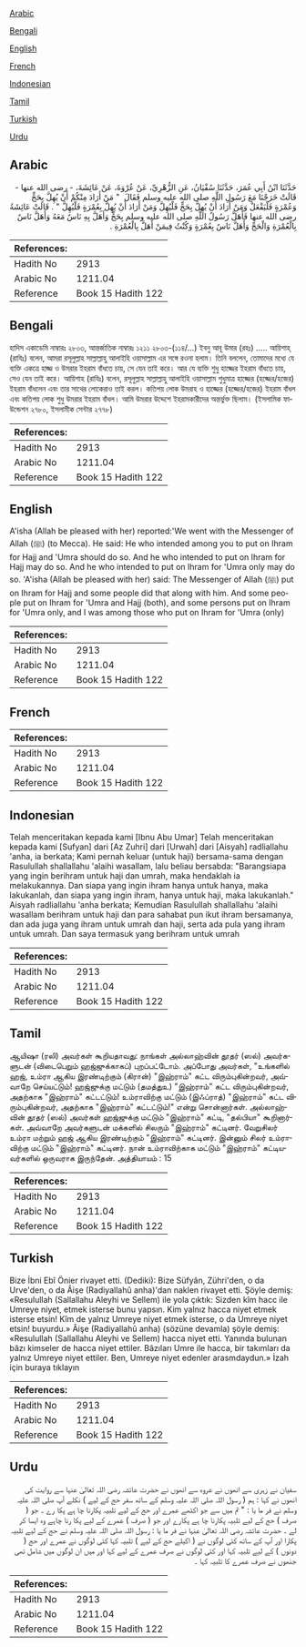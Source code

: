 [Arabic](#arabic)

[Bengali](#bengali)

[English](#english)

[French](#french)

[Indonesian](#indonesian)

[Tamil](#tamil)

[Turkish](#turkish)

[Urdu](#urdu)

## Arabic


<div dir="rtl" lang="ar" style={{fontSize:'larger',backgroundColor:'#f8f9fa',padding:20}}>
حَدَّثَنَا ابْنُ أَبِي عُمَرَ، حَدَّثَنَا سُفْيَانُ، عَنِ الزُّهْرِيِّ، عَنْ عُرْوَةَ، عَنْ عَائِشَةَ، - رضى الله عنها - قَالَتْ خَرَجْنَا مَعَ رَسُولِ اللَّهِ صلى الله عليه وسلم فَقَالَ ‏ "‏ مَنْ أَرَادَ مِنْكُمْ أَنْ يُهِلَّ بِحَجٍّ وَعُمْرَةٍ فَلْيَفْعَلْ وَمَنْ أَرَادَ أَنْ يُهِلَّ بِحَجٍّ فَلْيُهِلَّ وَمَنْ أَرَادَ أَنْ يُهِلَّ بِعُمْرَةٍ فَلْيُهِلَّ ‏"‏ ‏.‏ قَالَتْ عَائِشَةُ رضى الله عنها فَأَهَلَّ رَسُولُ اللَّهِ صلى الله عليه وسلم بِحَجٍّ وَأَهَلَّ بِهِ نَاسٌ مَعَهُ وَأَهَلَّ نَاسٌ بِالْعُمْرَةِ وَالْحَجِّ وَأَهَلَّ نَاسٌ بِعُمْرَةٍ وَكُنْتُ فِيمَنْ أَهَلَّ بِالْعُمْرَةِ ‏.‏
</div>
<div style={{backgroundColor:'#f8f9fa',padding:20, marginBottom: 10}}><table> <thead> <tr> <th>References:</th> <th></th> </tr> </thead> <tbody><tr><td>Hadith No</td><td>2913</td></tr><tr><td>Arabic No</td><td>1211.04</td></tr><tr><td>Reference</td><td>Book 15 Hadith 122</td></tr></tbody></table></div>

## Bengali


<div dir="ltr" lang="bn" style={{fontSize:'larger',backgroundColor:'#f8f9fa',padding:20}}>
হাদিস একাডেমি নাম্বারঃ ২৮০৩, আন্তর্জাতিক নাম্বারঃ ১২১১ ২৮০৩-(১১৪/...) ইবনু আবূ উমার (রহঃ) ..... আয়িশাহ্ (রাযিঃ) বলেন, আমরা রসূলুল্লাহ সাল্লাল্লাহু আলাইহি ওয়াসাল্লাম এর সঙ্গে রওনা হলাম। তিনি বললেন, তোমাদের মধ্যে যে ব্যক্তি একত্রে হাজ্জ ও উমরার ইহরাম বাঁধতে চায়, সে যেন তাই করে। আর যে ব্যক্তি শুধু হাজ্জের ইহরাম বাঁধতে চায়, সেও যেন তাই করে। আয়িশাহ (রাযিঃ) বলেন, রসূলুল্লাহ সাল্লাল্লাহু আলাইহি ওয়াসাল্লাম শুধুমাত্র হাজ্জের (হজ্জের/হজের) ইহরাম বাঁধলেন এবং তার সাথের লোকেরাও তাই করল। কতিপয় লোক উমরাহ ও হাজ্জের (হজ্জের/হজের) ইহরাম বাঁধল এবং কতিপয় লোক শুধু উমরার ইহরাম বাঁধল। আমি উমরার উদ্দেশে ইহরামকারীদের অন্তর্ভুক্ত ছিলাম। (ইসলামিক ফাউন্ডেশন ২৭৮০, ইসলামীক সেন্টার ২৭৭৮)
</div>
<div style={{backgroundColor:'#f8f9fa',padding:20, marginBottom: 10}}><table> <thead> <tr> <th>References:</th> <th></th> </tr> </thead> <tbody><tr><td>Hadith No</td><td>2913</td></tr><tr><td>Arabic No</td><td>1211.04</td></tr><tr><td>Reference</td><td>Book 15 Hadith 122</td></tr></tbody></table></div>

## English


<div dir="ltr" lang="en" style={{fontSize:'larger',backgroundColor:'#f8f9fa',padding:20}}>
A'isha (Allah be pleased with her) reported:'We went with the Messenger of Allah (ﷺ) (to Mecca). He said: He who intended among you to put on Ihram for Hajj and 'Umra should do so. And he who intended to put on Ihram for Hajj may do so. And he who intended to put on Ihram for 'Umra only may do so. 'A'isha (Allah be pleased with her) said: The Messenger of Allah (ﷺ) put on Ihram for Hajj and some people did that along with him. And some people put on Ihram for 'Umra and Hajj (both), and some persons put on Ihram for 'Umra only, and I was among those who put on Ihram for 'Umra (only)
</div>
<div style={{backgroundColor:'#f8f9fa',padding:20, marginBottom: 10}}><table> <thead> <tr> <th>References:</th> <th></th> </tr> </thead> <tbody><tr><td>Hadith No</td><td>2913</td></tr><tr><td>Arabic No</td><td>1211.04</td></tr><tr><td>Reference</td><td>Book 15 Hadith 122</td></tr></tbody></table></div>

## French


<div dir="ltr" lang="fr" style={{fontSize:'larger',backgroundColor:'#f8f9fa',padding:20}}>

</div>
<div style={{backgroundColor:'#f8f9fa',padding:20, marginBottom: 10}}><table> <thead> <tr> <th>References:</th> <th></th> </tr> </thead> <tbody><tr><td>Hadith No</td><td>2913</td></tr><tr><td>Arabic No</td><td>1211.04</td></tr><tr><td>Reference</td><td>Book 15 Hadith 122</td></tr></tbody></table></div>

## Indonesian


<div dir="ltr" lang="id" style={{fontSize:'larger',backgroundColor:'#f8f9fa',padding:20}}>
Telah menceritakan kepada kami [Ibnu Abu Umar] Telah menceritakan kepada kami [Sufyan] dari [Az Zuhri] dari [Urwah] dari [Aisyah] radliallahu 'anha, ia berkata; Kami pernah keluar (untuk haji) bersama-sama dengan Rasulullah shallallahu 'alaihi wasallam, lalu beliau bersabda: "Barangsiapa yang ingin berihram untuk haji dan umrah, maka hendaklah ia melakukannya. Dan siapa yang ingin ihram hanya untuk hanya, maka lakukanlah, dan siapa yang ingin ihram, hanya untuk haji, maka lakukanlah." Aisyah radliallahu 'anha berkata; Kemudian Rasulullah shallallahu 'alaihi wasallam berihram untuk haji dan para sahabat pun ikut ihram bersamanya, dan ada juga yang ihram untuk umrah dan haji, serta ada pula yang ihram untuk umrah. Dan saya termasuk yang berihram untuk umrah
</div>
<div style={{backgroundColor:'#f8f9fa',padding:20, marginBottom: 10}}><table> <thead> <tr> <th>References:</th> <th></th> </tr> </thead> <tbody><tr><td>Hadith No</td><td>2913</td></tr><tr><td>Arabic No</td><td>1211.04</td></tr><tr><td>Reference</td><td>Book 15 Hadith 122</td></tr></tbody></table></div>

## Tamil


<div dir="ltr" lang="ta" style={{fontSize:'larger',backgroundColor:'#f8f9fa',padding:20}}>
ஆயிஷா (ரலி) அவர்கள் கூறியதாவது: நாங்கள் அல்லாஹ்வின் தூதர் (ஸல்) அவர்களுடன் (விடைபெறும் ஹஜ்ஜுக்காகப்) புறப்பட்டோம். அப்போது அவர்கள், "உங்களில் ஹஜ், உம்ரா ஆகிய இரண்டிற்கும் (கிரான்) "இஹ்ராம்" கட்ட விரும்புகின்றவர், அவ்வாறே செய்யட்டும்! ஹஜ்ஜுக்கு மட்டும் (தமத்துஉ) "இஹ்ராம்" கட்ட விரும்புகின்றவர், அதற்காக "இஹ்ராம்" கட்டட்டும்! உம்ராவிற்கு மட்டும் (இஃப்ராத்) "இஹ்ராம்" கட்ட விரும்புகின்றவர், அதற்காக "இஹ்ராம்" கட்டட்டும்!" என்று சொன்னார்கள். அல்லாஹ்வின் தூதர் (ஸல்) அவர்கள் ஹஜ்ஜுக்கு மட்டும் "இஹ்ராம்" கட்டி, "தல்பியா" கூறினார்கள். அவ்வாறே அவர்களுடன் மக்களில் சிலரும் "இஹ்ராம்" கட்டினர். வேறுசிலர் உம்ரா மற்றும் ஹஜ் ஆகிய இரண்டிற்கும் "இஹ்ராம்" கட்டினர். இன்னும் சிலர் உம்ராவிற்கு மட்டும் "இஹ்ராம்" கட்டினர். நான் உம்ராவிற்காக மட்டும் "இஹ்ராம்" கட்டியவர்களில் ஒருவராக இருந்தேன். அத்தியாயம் : 15
</div>
<div style={{backgroundColor:'#f8f9fa',padding:20, marginBottom: 10}}><table> <thead> <tr> <th>References:</th> <th></th> </tr> </thead> <tbody><tr><td>Hadith No</td><td>2913</td></tr><tr><td>Arabic No</td><td>1211.04</td></tr><tr><td>Reference</td><td>Book 15 Hadith 122</td></tr></tbody></table></div>

## Turkish


<div dir="ltr" lang="tr" style={{fontSize:'larger',backgroundColor:'#f8f9fa',padding:20}}>
Bize İbni Ebî Önier rivayet etti. (Dediki): Bize Süfyân, Zühri'den, o da Urve'den, o da Âişe (Radiyallahû anha)'dan naklen rivayet etti. Şöyle demiş: «Resulullah (Sallallahu Aleyhi ve Sellem) ile yola çıktık: Sizden kîm hacc ile Umreye niyet, etmek isterse bunu yapsın. Kim yalnız hacca niyet etmek isterse etsin! Kîm de yalnız Umreye niyet etmek isterse, o da Umreye niyet etsin! buyurdu.» Âişe (Radiyallahû anha) (sözüne devamla) şöyle demiş: «Resulullah (Sallallahu Aleyhi ve Sellem) hacca niyet etti. Yanında bulunan bâzı kimseler de hacca niyet ettiler. Bâzıları Umre ile hacca, bir takımları da yalnız Umreye niyet ettiler. Ben, Umreye niyet edenler arasmdaydun.» İzah için buraya tıklayın
</div>
<div style={{backgroundColor:'#f8f9fa',padding:20, marginBottom: 10}}><table> <thead> <tr> <th>References:</th> <th></th> </tr> </thead> <tbody><tr><td>Hadith No</td><td>2913</td></tr><tr><td>Arabic No</td><td>1211.04</td></tr><tr><td>Reference</td><td>Book 15 Hadith 122</td></tr></tbody></table></div>

## Urdu


<div dir="rtl" lang="ur" style={{fontSize:'larger',backgroundColor:'#f8f9fa',padding:20}}>
سفیان نے زہری سے انھوں نے عروہ سے انھوں نے حضرت عائشہ رضی اللہ تعالیٰ عنہا سے روایت کی انھوں نے کہا : ہم ( رسول اللہ صلی اللہ علیہ وسلم کے ساتھ سفر حج کے لیے ) نکلے آپ صلی اللہ علیہ وسلم نے فر ما یا : " تم میں سے جو اکٹھے عمرے اور حج کے لیے تلبیہ پکارنا چا ہے پکا رے ۔ جو ( صرف ) حج کے لیے تلبیہ پکارنا چا ہے پکارے اور جو ( صرف ) عمرے کے لیے پکا رنا چاہے وہ ایسا کر لے ۔ حضرت عائشہ رضی اللہ تعالیٰ عنہا نے فر ما یا : رسول اللہ صلی اللہ علیہ وسلم نے حج کے لیے تلبیہ پکارا اور آپ کے ساتھ کئی لوگوں نے ( اکیلے حج کے لیے ) تلبیہ کہا کئی لوگوں نے عمرے اور حج ( دونوں ) کے لیے تلبیہ کہا اور کئی لوگوں نے صرف عمرے کے لیے کہا اور میں ان لوگوں میں شامل تھی جنھوں نے صرف عمرے کا تلبیہ کہا ۔
</div>
<div style={{backgroundColor:'#f8f9fa',padding:20, marginBottom: 10}}><table> <thead> <tr> <th>References:</th> <th></th> </tr> </thead> <tbody><tr><td>Hadith No</td><td>2913</td></tr><tr><td>Arabic No</td><td>1211.04</td></tr><tr><td>Reference</td><td>Book 15 Hadith 122</td></tr></tbody></table></div>